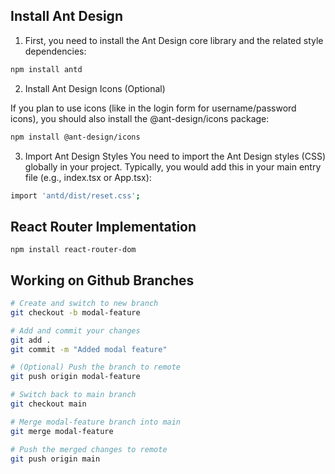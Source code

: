 ## Install Ant Design

1. First, you need to install the Ant Design core library and the related style dependencies:

```bash
npm install antd
```

2. Install Ant Design Icons (Optional)

If you plan to use icons (like in the login form for username/password icons), you should also install the @ant-design/icons package:

```bash
npm install @ant-design/icons
```

3. Import Ant Design Styles
   You need to import the Ant Design styles (CSS) globally in your project. Typically, you would add this in your main entry file (e.g., index.tsx or App.tsx):

```bash
import 'antd/dist/reset.css';
```

## React Router Implementation

`npm install react-router-dom`

## Working on Github Branches

```bash
# Create and switch to new branch
git checkout -b modal-feature

# Add and commit your changes
git add .
git commit -m "Added modal feature"

# (Optional) Push the branch to remote
git push origin modal-feature

# Switch back to main branch
git checkout main

# Merge modal-feature branch into main
git merge modal-feature

# Push the merged changes to remote
git push origin main
```
